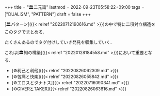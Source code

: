 +++
title = "🏛二元論"
lastmod = 2022-09-23T05:58:22+09:00
tags = ["DUALISM", "PATTERN"]
draft = false
+++

[🏛パターン]({{< relref "20220712190616.md" >}})の中で特に二項対立構造をこのタグでまとめる.

たくさんあるのでタグ付けしていき発見を収集していく.

これは[🏛知の構築]({{< relref "20220128184558.md" >}})において重要となる.

-   [⚙利己と利他]({{< relref "20220826062309.md" >}})
-   [⚙苦痛と快楽]({{< relref "20220826055842.md" >}})
-   [⚙エロスとタナトス]({{< relref "20220716090341.md" >}})
-   [⚙GIVERとTAKER]({{< relref "20220826063816.md" >}})
